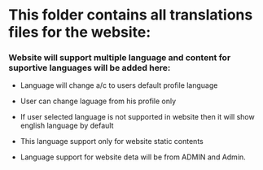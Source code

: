 # This folder contains all translations files for the website:

### **Website will support multiple language and content for suportive languages will be added here:**

- Language will change a/c to users default profile language
- User can change laguage from his profile only
- If user selected language is not supported in website then it will show english language by default

- This language support only for website static contents

- Language support for website deta will be from ADMIN and Admin.

